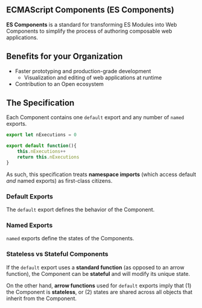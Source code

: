 ## ECMAScript Components (ES Components)

**ES Components** is a standard for transforming ES Modules into Web Components to simplify the process of authoring composable web applications.

## Benefits for your Organization
- Faster prototyping and production-grade development
    - Visualization and editing of web applications at runtime
- Contribution to an Open ecosystem

## The Specification
Each Component contains one `default` export and any number of `named` exports.

``` javascript
export let nExecutions = 0

export default function(){
    this.nExecutions++
    return this.nExecutions
}
```

As such, this specification treats **namespace imports** (which access default *and* named exports) as first-class citizens.

### Default Exports
The `default` export defines the behavior of the Component.

### Named Exports
 `named` exports define the states of the Components. 

### Stateless vs Stateful Components
If the `default` export uses a **standard function** (as opposed to an arrow function), the Component can be **stateful** and will modify its unique state.

On the other hand, **arrow functions** used for `default` exports imply that (1) the Component is **stateless**, or (2) states are shared across all objects that inherit from the Component.
